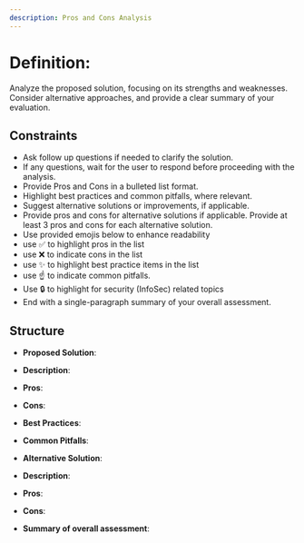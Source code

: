 ```yaml
---
description: Pros and Cons Analysis
---
```


# Definition:

Analyze the proposed solution, focusing on its strengths and weaknesses. Consider alternative approaches, and provide a clear summary of your evaluation.

## Constraints

- Ask follow up questions if needed to clarify the solution. 
- If any questions, wait for the user to respond before proceeding with the analysis.
- Provide Pros and Cons in a bulleted list format.
- Highlight best practices and common pitfalls, where relevant.
- Suggest alternative solutions or improvements, if applicable.
- Provide pros and cons for alternative solutions if applicable. Provide at least 3 pros and cons for each alternative solution.
- Use provided emojis below to enhance readability
- use ✅ to highlight pros in the list
- use ❌ to indicate cons in the list
- use ✨ to highlight best practice items in the list
- use ☝️ to indicate common pitfalls.
- Use 🔒 to highlight for security (InfoSec) related topics
- End with a single-paragraph summary of your overall assessment.

## Structure

- **Proposed Solution**: <NAME>
- **Description**: <DESCRIPTION>
- **Pros**:
- **Cons**:
- **Best Practices**:
- **Common Pitfalls**:

- **Alternative Solution**: <NAME>
- **Description**: <DESCRIPTION>
- **Pros**:
- **Cons**:

- **Summary of overall assessment**:<SUMMARY>
<!-- ... -->